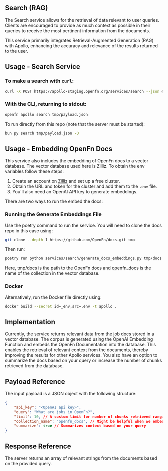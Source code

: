 ## Search (RAG)

The Search service allows for the retrieval of data relevant to user queries. Clients are encouraged to provide as much context as possible in their queries to receive the most pertinent information from the documents.

This service primarily integrates Retrieval-Augmented Generation (RAG) with Apollo, enhancing the accuracy and relevance of the results returned to the user.

## Usage - Search Service

### To make a search with `curl`:

```bash
curl -X POST https://apollo-staging.openfn.org/services/search --json @tmp/payload.json
```

### With the CLI, returning to stdout:

```bash
openfn apollo search tmp/payload.json
```
To run directly from this repo (note that the server must be started):

```bash
bun py search tmp/payload.json -O
```


## Usage - Embedding OpenFn Docs
This service also includes the embedding of OpenFn docs to a vector database. The vector database used here is Zilliz. To obtain the env variables follow these steps:

1. Create an account on [Zilliz](https://zilliz.com/) and set up a free cluster.
2. Obtain the URL and token for the cluster and add them to the `.env` file.
3. You'll also need an OpenAI API key to generate embeddings.

There are two ways to run the embed the docs:

### Running the Generate Embeddings File
Use the poetry command to run the service. You will need to clone the docs repo in this case using:

```bash
git clone --depth 1 https://github.com/OpenFn/docs.git tmp
```

Then run:
```bash
poetry run python services/search/generate_docs_embeddings.py tmp/docs openfn_docs
```
Here, tmp/docs is the path to the OpenFn docs and openfn_docs is the name of the collection in the vector database.

### Docker
Alternatively, run the Docker file directly using:

```bash
docker build --secret id=_env,src=.env -t apollo .
```

## Implementation
Currently, the service returns relevant data from the job docs stored in a vector database. The corpus is generated using the OpenAI Embedding Function and embeds the OpenFn Documentation into the database. This enables the retrieval of relevant context from the documents, thereby improving the results for other Apollo services. You also have an option to summarize the docs based on your query or increase the number of chunks retrieved from the database.

## Payload Reference
The input payload is a JSON object with the following structure:

```json
{
    "api_key": "<OpenAI api key>",
    "query": "What are jobs in OpenFn?",
    "limit": 10, // A custom limit for number of chunks retrieved ranging from 1 to 15
    "collection_name": "openfn_docs", // Might be helpful when we embed the adaptor docs to a new collection
    "summarize": true // Summarizes context based on your query
}
```

## Response Reference
The server returns an array of relevant strings from the documents based on the provided query.